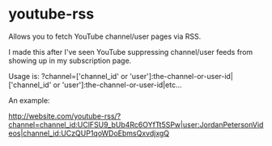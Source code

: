 # youtube-rss

Allows you to fetch YouTube channel/user pages via RSS.

I made this after I've seen YouTube suppressing channel/user feeds from showing up in my subscription page.

Usage is: ?channel=['channel_id' or 'user']:the-channel-or-user-id|['channel_id' or 'user']:the-channel-or-user-id|etc...

An example:

http://website.com/youtube-rss/?channel=channel_id:UClFSU9_bUb4Rc6OYfTt5SPw|user:JordanPetersonVideos|channel_id:UCzQUP1qoWDoEbmsQxvdjxgQ
